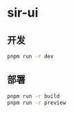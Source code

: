 # sir-ui

## 开发

```bash
pnpm run -r dev
```

## 部署
```bash
pnpm run -r build
pnpm run -r preview
```

